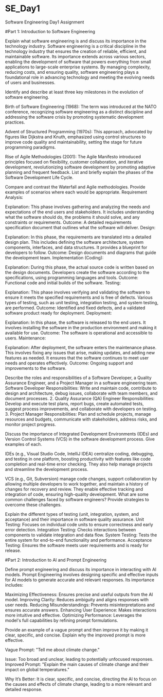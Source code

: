 # SE_Day1
Software Engineering Day1 Assignment

#Part 1: Introduction to Software Engineering

Explain what software engineering is and discuss its importance in the technology industry.
Software engineering is a critical discipline in the technology industry that ensures the creation of reliable, efficient, and maintainable software. Its importance extends across various sectors, enabling the development of software that powers everything from small applications to large-scale enterprise systems. By managing complexity, reducing costs, and ensuring quality, software engineering plays a foundational role in advancing technology and meeting the evolving needs of users and businesses.

Identify and describe at least three key milestones in the evolution of software engineering.

Birth of Software Engineering (1968): The term was introduced at the NATO conference, recognizing software engineering as a distinct discipline and addressing the software crisis by promoting systematic development practices.

Advent of Structured Programming (1970s): This approach, advocated by figures like Dijkstra and Knuth, emphasized using control structures to improve code quality and maintainability, setting the stage for future programming paradigms.

Rise of Agile Methodologies (2001): The Agile Manifesto introduced principles focused on flexibility, customer collaboration, and iterative development, revolutionizing software development by promoting adaptive planning and frequent feedback.
List and briefly explain the phases of the Software Development Life Cycle.


Compare and contrast the Waterfall and Agile methodologies. Provide examples of scenarios where each would be appropriate.
Requirement Analysis:

Explanation: This phase involves gathering and analyzing the needs and expectations of the end users and stakeholders. It includes understanding what the software should do, the problems it should solve, and any constraints or requirements.
Outcome: A detailed requirements specification document that outlines what the software will deliver.
Design:

Explanation: In this phase, the requirements are translated into a detailed design plan. This includes defining the software architecture, system components, interfaces, and data structures. It provides a blueprint for developers to follow.
Outcome: Design documents and diagrams that guide the development team.
Implementation (Coding):

Explanation: During this phase, the actual source code is written based on the design documents. Developers create the software according to the specifications, using programming languages and tools.
Outcome: Functional code and initial builds of the software.
Testing:

Explanation: This phase involves verifying and validating the software to ensure it meets the specified requirements and is free of defects. Various types of testing, such as unit testing, integration testing, and system testing, are performed.
Outcome: Identified and fixed defects, and a validated software product ready for deployment.
Deployment:

Explanation: In this phase, the software is released to the end users. It involves installing the software in the production environment and making it available for use.
Outcome: The software is operational and accessible to users.
Maintenance:

Explanation: After deployment, the software enters the maintenance phase. This involves fixing any issues that arise, making updates, and adding new features as needed. It ensures that the software continues to meet user needs and operates effectively.
Outcome: Ongoing support and improvements to the software.


Describe the roles and responsibilities of a Software Developer, a Quality Assurance Engineer, and a Project Manager in a software engineering team.
Software Developer
Responsibilities: Write and maintain code, contribute to design and architecture, debug issues, collaborate with team members, and document processes.
2. Quality Assurance (QA) Engineer
Responsibilities: Develop and execute test plans, report bugs, create automated tests, suggest process improvements, and collaborate with developers on testing.
3. Project Manager
Responsibilities: Plan and schedule projects, manage resources and budgets, communicate with stakeholders, address risks, and monitor project progress.

Discuss the importance of Integrated Development Environments (IDEs) and Version Control Systems (VCS) in the software development process. Give examples of each.

IDEs (e.g., Visual Studio Code, IntelliJ IDEA) centralize coding, debugging, and testing in one platform, boosting productivity with features like code completion and real-time error checking. They also help manage projects and streamline the development process.

VCS (e.g., Git, Subversion) manage code changes, support collaboration by allowing multiple developers to work together, and maintain a history of changes for recovery and review. They enable effective tracking and integration of code, ensuring high-quality development.
What are some common challenges faced by software engineers? Provide strategies to overcome these challenges.


Explain the different types of testing (unit, integration, system, and acceptance) and their importance in software quality assurance.
Unit Testing: Focuses on individual code units to ensure correctness and early error detection.
Integration Testing: Checks interactions between components to validate integration and data flow.
System Testing: Tests the entire system for end-to-end functionality and performance.
Acceptance Testing: Ensures the software meets user requirements and is ready for release.

#Part 2: Introduction to AI and Prompt Engineering


Define prompt engineering and discuss its importance in interacting with AI models.
Prompt Engineering involves designing specific and effective inputs for AI models to generate accurate and relevant responses. Its importance includes:

Maximizing Effectiveness: Ensures precise and useful outputs from the AI model.
Improving Clarity: Reduces ambiguity and aligns responses with user needs.
Reducing Misunderstandings: Prevents misinterpretations and ensures accurate answers.
Enhancing User Experience: Makes interactions more intuitive and effective.
Optimizing Performance: Leverages the model's full capabilities by refining prompt formulations.

Provide an example of a vague prompt and then improve it by making it clear, specific, and concise. Explain why the improved prompt is more effective.

Vague Prompt: "Tell me about climate change."

Issue: Too broad and unclear, leading to potentially unfocused responses.
Improved Prompt: "Explain the main causes of climate change and their impact on global temperatures."

Why It’s Better: It is clear, specific, and concise, directing the AI to focus on the causes and effects of climate change, leading to a more relevant and detailed response.


